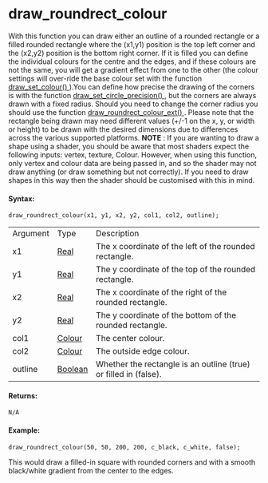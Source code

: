 # draw_roundrect_colour

With this function you can draw either an outline of a rounded rectangle
or a filled rounded rectangle where the (x1,y1) position is the top left
corner and the (x2,y2) position is the bottom right corner. If it is
filled you can define the individual colours for the centre and the
edges, and if these colours are not the same, you will get a gradient
effect from one to the other (the colour settings will over-ride the
base colour set with the function [ draw_set_colour()
](../Colour_And_Alpha/draw_set_colour) ).You can define how precise
the drawing of the corners is with the function [
draw_set_circle_precision() ](draw_set_circle_precision) , but the
corners are always drawn with a fixed radius. Should you need to change
the corner radius you should use the function [
draw_roundrect_colour_ext() ](draw_roundrect_colour_ext) . Please
note that the rectangle being drawn may need different values (+/-1 on
the x, y, or width or height) to be drawn with the desired dimensions
due to differences across the various supported platforms. **NOTE** : If
you are wanting to draw a shape using a shader, you should be aware that
most shaders expect the following inputs: vertex, texture, Colour.
However, when using this function, only vertex and colour data are being
passed in, and so the shader may not draw anything (or draw something
but not correctly). If you need to draw shapes in this way then the
shader should be customised with this in mind.

#### Syntax:

``` gml
draw_roundrect_colour(x1, y1, x2, y2, col1, col2, outline);
```

|          |                                                                                                           |                                                                  |
|----------|-----------------------------------------------------------------------------------------------------------|------------------------------------------------------------------|
| Argument | Type                                                                                                      | Description                                                      |
| x1       |  [Real](../../../../../GameMaker_Language/GML_Overview/Data_Types)                                    | The x coordinate of the left of the rounded rectangle.           |
| y1       |  [Real](../../../../../GameMaker_Language/GML_Overview/Data_Types)                                    | The y coordinate of the top of the rounded rectangle.            |
| x2       |  [Real](../../../../../GameMaker_Language/GML_Overview/Data_Types)                                    | The x coordinate of the right of the rounded rectangle.          |
| y2       |  [Real](../../../../../GameMaker_Language/GML_Overview/Data_Types)                                    | The y coordinate of the bottom of the rounded rectangle.         |
| col1     |  [Colour](../../../../../GameMaker_Language/GML_Reference/Drawing/Colour_And_Alpha/Colour_And_Alpha)  | The center colour.                                               |
| col2     |  [Colour](../../../../../GameMaker_Language/GML_Reference/Drawing/Colour_And_Alpha/Colour_And_Alpha)  | The outside edge colour.                                         |
| outline  |  [Boolean](../../../../../GameMaker_Language/GML_Overview/Data_Types)                                 | Whether the rectangle is an outline (true) or filled in (false). |

#### Returns:

``` gml
N/A
```

#### Example:

``` gml
draw_roundrect_colour(50, 50, 200, 200, c_black, c_white, false);
```

This would draw a filled-in square with rounded corners and with a
smooth black/white gradient from the center to the edges.
